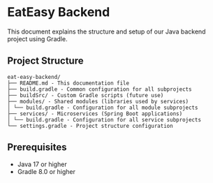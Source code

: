 # EatEasy Backend

This document explains the structure and setup of our Java backend project using Gradle.

## Project Structure
```
eat-easy-backend/
├── README.md - This documentation file
├── build.gradle - Common configuration for all subprojects
├── buildSrc/ - Custom Gradle scripts (future use)
├── modules/ - Shared modules (libraries used by services)
│ └── build.gradle - Configuration for all module subprojects
├── services/ - Microservices (Spring Boot applications)
│ └── build.gradle - Configuration for all service subprojects
└── settings.gradle - Project structure configuration
```

## Prerequisites
- Java 17 or higher
- Gradle 8.0 or higher